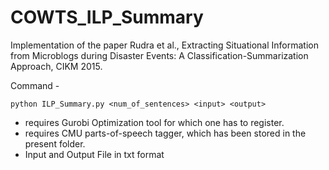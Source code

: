 # COWTS_ILP_Summary

Implementation of the paper 
Rudra et al., Extracting Situational Information from Microblogs during Disaster Events: A Classification-Summarization Approach, CIKM 2015.

Command - 
```
python ILP_Summary.py <num_of_sentences> <input> <output>
```

* requires Gurobi Optimization tool for which one has to register.
* requires CMU parts-of-speech tagger, which has been stored in the present folder.
* Input and Output File in txt format
